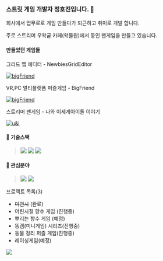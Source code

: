 ### 스트릿 게임 개발자 정호진입니다. 👋

회사에서 업무로로 게임 만들다가 퇴근하고 취미로 개발 합니다.

주로 스트리머 우왁굳 카페(왁물원)에서 동인 팬게임을 만들고 있습니다.



#### 만들었던 게임들
그리드 맵 에디터 - NewbiesGridEditor

[![bigFriend](https://img.youtube.com/vi/d1at_ebVVHs/0.jpg)](https://youtu.be/d1at_ebVVHs)

VR,PC 멀티플랫폼 퍼즐게임 - BigFriend

[![bigFriend](https://img.youtube.com/vi/4gb9R7yXvJQ/0.jpg)](https://youtu.be/4gb9R7yXvJQ)

스트리머 팬게임 - 나와 이세계아이돌 이야기

[![u&i](https://img.youtube.com/vi/qpWYbDjcLaw/0.jpg)](https://youtu.be/qpWYbDjcLaw)



#### 🔭 기술스택
><img src="https://img.shields.io/badge/unity-black?style=flat-square&logo=Unity&logoColor=white"/>
><img src="https://img.shields.io/badge/django-092e20?style=flat-square&logo=django&logoColor=white"/> 
><img src="https://img.shields.io/badge/docker-2496ed?style=flat-square&logo=docker&logoColor=white"/> 

#### 🌱 관심분야
><img src="https://img.shields.io/badge/실시간서버-239120?style=flat-square&logo=Csharp&logoColor=white"/>
><img src="https://img.shields.io/badge/Unreal Engine5-0e1128?style=flat-square&logo=Unreal Engine&logoColor=white"/>



프로젝트 목록(3)
 - ~~미연시~~ (완료)
 - 어린시절 향수 게임 (진행중)
 - 뿌리는 향수 게임 (예정)
 - 똥겜(미니게임) 시리즈(진행중)
 - 동물 정리 퍼즐 게임(진행중)
 - 레이싱게임(예정)
<img src="https://ghchart.rshah.org/8a2be2/hj529ho"/>

<!--
**hj529ho/hj529ho** is a ✨ _special_ ✨ repository because its `README.md` (this file) appears on your GitHub profile.

Here are some ideas to get you started:

- 🔭 I’m currently working on ...
- 🌱 I’m currently learning ...
- 👯 I’m looking to collaborate on ...
- 🤔 I’m looking for help with ...
- 💬 Ask me about ...
- 📫 How to reach me: ...
- 😄 Pronouns: ...
- ⚡ Fun fact: ...
-->

